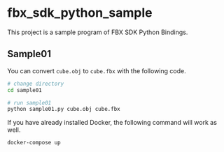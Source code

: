 # fbx_sdk_python_sample
This project is a sample program of FBX SDK Python Bindings.



## Sample01

You can convert `cube.obj` to `cube.fbx` with the following code.

```bash
# change directory
cd sample01

# run sample01
python sample01.py cube.obj cube.fbx
```

If you have already installed Docker, the following command will work as well.

```bash
docker-compose up
```
